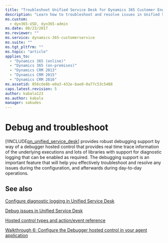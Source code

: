 ```yaml
---
title: "Troubleshoot Unified Service Desk for Dynamics 365 Customer Engagement | MicrosoftDocs"
description: "Learn how to troubleshoot and resolve issues in Unified Service Desk for Dynamics 365 Customer Engagement." 
ms.custom:
  - dyn365-USD, dyn365-admin
ms.date: 08/23/2017
ms.reviewer: ""
ms.service: dynamics-365-customerservice
ms.suite: ""
ms.tgt_pltfrm: ""
ms.topic: "article"
applies_to: 
  - "Dynamics 365 (online)"
  - "Dynamics 365 (on-premises)"
  - "Dynamics CRM 2013"
  - "Dynamics CRM 2015"
  - "Dynamics CRM 2016"
ms.assetid: 856cde8b-e0a3-432e-bae0-0a77c53c5408
caps.latest.revision: 5
author: kabala123
ms.author: kabala
manager: sakudes
---
```

# Debug and troubleshoot
[!INCLUDE[pn_unified_service_desk](../../includes/pn-unified-service-desk.md)] provides robust debugging support by way of a debugger hosted control that provides real time trace information of the underlying executions and lots of libraries with support for diagnostic logging that can be enabled as required. The debugging support is an important feature that will help you effectively troubleshoot and resolve any issues during the configuration, and afterwards during day-to-day operations.  
  
  
## See also  

 [Configure diagnostic logging in Unified Service Desk](../../unified-service-desk/admin/configure-client-diagnostic-logging-unified-service-desk.md)  

 [Debug issues in Unified Service Desk](../../unified-service-desk/debug-issues-unified-service-desk.md )  
  
 [Hosted control types and action/event reference](../../unified-service-desk/hosted-control-types-actions-events.md)  

 [Walkthrough 6: Configure the Debugger hosted control in your agent application](../../unified-service-desk/walkthrough-configure-debugger-hosted-control-agent-application.md)
